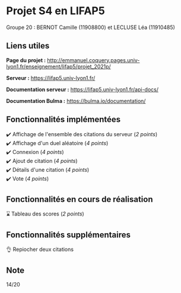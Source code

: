 # Projet S4 en LIFAP5

Groupe 20 : BERNOT Camille (11908800) et LECLUSE Léa (11910485)

## Liens utiles

**Page du projet :** http://emmanuel.coquery.pages.univ-lyon1.fr/enseignement/lifap5/projet_2021p/  

**Serveur :** https://lifap5.univ-lyon1.fr/  

**Documentation serveur :** https://lifap5.univ-lyon1.fr/api-docs/  

**Documentation Bulma :** https://bulma.io/documentation/  

  

## Fonctionnalités implémentées

:heavy_check_mark: Affichage de l'ensemble des citations du serveur     (*2 points*)  
:heavy_check_mark: Affichage d'un duel aléatoire                        (*4 points*)  
:heavy_check_mark: Connexion                                            (*4 points*)  
:heavy_check_mark: Ajout de citation                                    (*4 points*)  
:heavy_check_mark: Détails d'une citation                               (*4 points*)    
:heavy_check_mark: Vote                                                 (*4 points*)     
 



## Fonctionnalités en cours de réalisation

:hourglass: Tableau des scores                                          (*2 points*)




## Fonctionnalités supplémentaires  

:ok_hand: Repiocher deux citations 




## Note 

14/20  